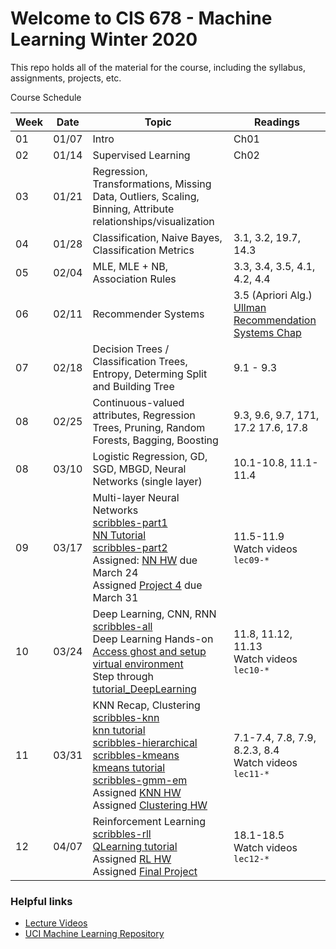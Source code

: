 # Welcome to CIS 678 - Machine Learning Winter 2020

This repo holds all of the material for the course, including
the syllabus, assignments, projects, etc.

Course Schedule

| Week | Date  | Topic | Readings |
| ---- | ----- | ----- | -------- |
|  01  | 01/07 | Intro                            | Ch01 |
|  02  | 01/14 | Supervised Learning              | Ch02 |
|  03  | 01/21 | Regression, Transformations, Missing Data, Outliers, Scaling, Binning, Attribute relationships/visualization | | 
|  04  | 01/28 | Classification, Naive Bayes, Classification Metrics | 3.1, 3.2, 19.7, 14.3 |
|  05  | 02/04 | MLE, MLE + NB, Association Rules | 3.3, 3.4, 3.5, 4.1, 4.2, 4.4 |
|  06  | 02/11 | Recommender Systems | 3.5 (Apriori Alg.) [Ullman Recommendation Systems Chap](http://infolab.stanford.edu/~ullman/mmds/ch9.pdf) |
|  07  | 02/18 | Decision Trees / Classification Trees, Entropy, Determing Split and Building Tree | 9.1 - 9.3 |
|  08  | 02/25 | Continuous-valued attributes, Regression Trees, Pruning, Random Forests, Bagging, Boosting | 9.3, 9.6, 9.7, 171, 17.2 17.6, 17.8 |
|  08  | 03/10 | Logistic Regression, GD, SGD, MBGD, Neural Networks (single layer) | 10.1-10.8, 11.1-11.4 |
|  09  | 03/17 | Multi-layer Neural Networks <br> [scribbles-part1](scribbles/lec09-a.pdf) <br> [NN Tutorial](misc/tutorial_NeuralNetwork.pdf) <br> [scribbles-part2](scribbles/lec09-c.pdf) <br> Assigned: [NN HW](hw-nn.pdf) due March 24 <br> Assigned [Project 4](project4/project4.pdf) due March 31 | 11.5-11.9 <br> Watch videos `lec09-*` |
|  10  | 03/24 | Deep Learning, CNN, RNN <br> [scribbles-all](scribbles/lec10-all.pdf) <br> Deep Learning Hands-on <br> [Access ghost and setup virtual environment](misc/deep-learning/DL_Config-VE.pdf) <br> Step through [tutorial_DeepLearning](misc/deep-learning/tutorial_DeepLearning.pdf) | 11.8, 11.12, 11.13 <br> Watch videos `lec10-*` |
|  11  | 03/31 | KNN Recap, Clustering <br> [scribbles-knn](scribbles/lec11a.pdf) <br> [knn tutorial](misc/tutorial-knn.pdf) <br> [scribbles-hierarchical](scribbles/lec11b.pdf) <br> [scribbles-kmeans](scribbles/lec11c.pdf) <br> [kmeans tutorial](misc/tutorial-kmeans.pdf) <br> [scribbles-gmm-em](scribbles/lec11d.pdf) <br> Assigned [KNN HW](hw-nearestneighbor.pdf) <br> Assigned [Clustering HW](hw-clustering.pdf) | 7.1-7.4, 7.8, 7.9, 8.2.3, 8.4 <br> Watch videos `lec11-*` |
|  12  | 04/07 | Reinforcement Learning <br> [scribbles-rll](scribbles/lec12-all.pdf) <br> [QLearning tutorial](misc/tutorial-qlearning.pdf)  <br> Assigned [RL HW](hw-reinforcement-learning.pdf) <br> Assigned [Final Project](project-final/README.md) | 18.1-18.5 <br> Watch videos `lec12-*` |


### Helpful links

* [Lecture Videos](https://gvsu5-my.sharepoint.com/:f:/g/personal/carrieer_gvsu_edu/Ep6PnjOoJmxJkynQ4OIaL3UB2jHbS4ZC9iUS2xRi3MV_ZQ?e=kgrqUl)
* [UCI Machine Learning Repository](https://archive.ics.uci.edu/ml/index.php)
